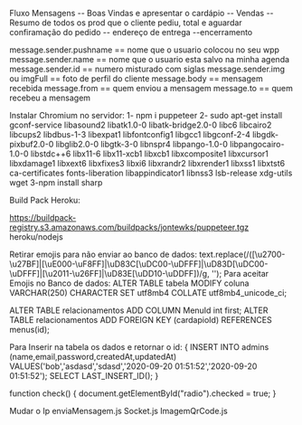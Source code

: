 Fluxo Mensagens
    -- Boas Vindas e apresentar o cardápio
    -- Vendas
    -- Resumo de todos os prod que o cliente pediu, total e aguardar confiramação do pedido
    -- endereço de entrega
    --encerramento



message.sender.pushname == nome que o usuario colocou no seu wpp
message.sender.name == nome que o usuario esta salvo na minha agenda
message.sender.id == numero misturado com siglas
message.sender.img ou imgFull == foto de perfil do cliente
message.body == mensagem recebida
message.from == quem enviou a mensagem
message.to == quem recebeu a mensagem


Instalar Chromium no servidor:
    1- npm i puppeteer
    2- sudo apt-get install gconf-service libasound2 libatk1.0-0 libatk-bridge2.0-0 libc6 libcairo2 libcups2 libdbus-1-3 libexpat1 libfontconfig1 libgcc1 libgconf-2-4 libgdk-pixbuf2.0-0 libglib2.0-0 libgtk-3-0 libnspr4 libpango-1.0-0 libpangocairo-1.0-0 libstdc++6 libx11-6 libx11-xcb1 libxcb1 libxcomposite1 libxcursor1 libxdamage1 libxext6 libxfixes3 libxi6 libxrandr2 libxrender1 libxss1 libxtst6 ca-certificates fonts-liberation libappindicator1 libnss3 lsb-release xdg-utils wget
    3-npm install sharp


Build Pack Heroku:

https://buildpack-registry.s3.amazonaws.com/buildpacks/jontewks/puppeteer.tgz
heroku/nodejs


Retirar emojis para não enviar ao banco de dados: text.replace(/([\u2700-\u27BF]|[\uE000-\uF8FF]|\uD83C[\uDC00-\uDFFF]|\uD83D[\uDC00-\uDFFF]|[\u2011-\u26FF]|\uD83E[\uDD10-\uDDFF])/g, '');
Para aceitar Emojis no Banco de dados: ALTER TABLE tabela MODIFY coluna VARCHAR(250) CHARACTER SET utf8mb4 COLLATE utf8mb4_unicode_ci;




ALTER TABLE relacionamentos ADD COLUMN MenuId int first;
ALTER TABLE relacionamentos ADD FOREIGN KEY (cardapioId) REFERENCES menus(id);

Para Inserir na tabela os dados e retornar o id: {
    INSERT INTO  admins (name,email,password,createdAt,updatedAt) 
    VALUES('bob','asdasd','sdasd','2020-09-20 01:51:52','2020-09-20 01:51:52');
    SELECT LAST_INSERT_ID();
}



function check() {
  document.getElementById("radio").checked = true;
}

Mudar o Ip enviaMensagem.js Socket.js ImagemQrCode.js
